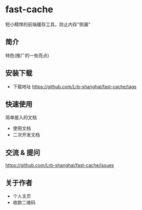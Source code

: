 # fast-cache
短小精悍的前端缓存工具，防止内存"侧漏"
## 简介
特色(推广的一些亮点)
## 安装下载
- 下载地址 https://github.com/Lrb-shanghai/fast-cache/tags
## 快速使用
简单接入的文档
- 使用文档
- 二次开发文档
## 交流 & 提问
https://github.com/Lrb-shanghai/fast-cache/issues
## 关于作者
- 个人主页
- 收款二维码




